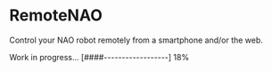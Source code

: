 # RemoteNAO
Control your NAO robot remotely from a smartphone and/or the web.

Work in progress...
[####------------------] 18%